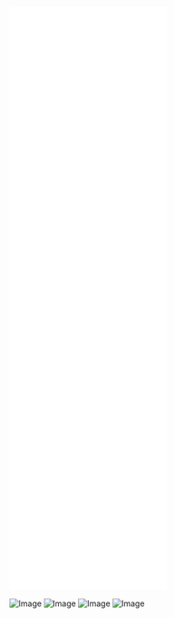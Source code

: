 ![Metrics](/github-metrics.svg)
<!DOCTYPE html>
<html>
<head>
</head>
<body>
  <img src="https://telegra.ph/file/8801b23c621ef8f91eb47.png" alt="Image" width="200">
  <img src="https://user-images.githubusercontent.com/22963968/190084456-0e077445-abae-4355-8061-5f0830a48d6e.png" alt="Image" width="200">
  <img src="https://telegra.ph/file/8c0d4eb758c61746272f8.png" alt="Image" width="200">
  <img src="https://telegra.ph/file/5e1b1fce790f90e8b6b88.png" alt="Image" width="200">
</body>
</html>





